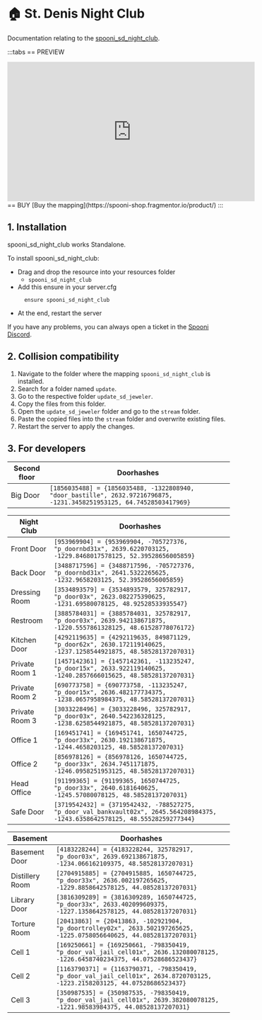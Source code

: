 # 🏠 St. Denis Night Club <Badge type="danger" text="CURRENTLY ONLY AVAILABLE FOR SPONSORS" />
Documentation relating to the [spooni_sd_night_club](https://spooni-shop.fragmentor.io/product/5824786).

<Badge type="warning" text="DISCLAIMER: This MLO is only an add-on to the existing St. Denis Saloon MLO from R*" />

:::tabs
== PREVIEW
<iframe width="560" height="315" src="https://www.youtube.com/embed/" frameborder="0" allow="accelerometer; autoplay; clipboard-write; encrypted-media; gyroscope; picture-in-picture; web-share" allowfullscreen></iframe>
== BUY
[Buy the mapping](https://spooni-shop.fragmentor.io/product/)
:::

## 1. Installation
spooni_sd_night_club works Standalone.  

To install spooni_sd_night_club:
- Drag and drop the resource into your resources folder
  - `spooni_sd_night_club`
- Add this ensure in your server.cfg
  ```
    ensure spooni_sd_night_club
  ```
- At the end, restart the server

If you have any problems, you can always open a ticket in the [Spooni Discord](https://discord.gg/spooni).

## 2. Collision compatibility <Badge type="danger" text="IMPORTANT"/>
1. Navigate to the folder where the mapping `spooni_sd_night_club` is installed.
2. Search for a folder named `update`.
3. Go to the respective folder `update_sd_jeweler`.
4. Copy the files from this folder.
5. Open the `update_sd_jeweler` folder and go to the `stream` folder.
6. Paste the copied files into the `stream` folder and overwrite existing files.
7. Restart the server to apply the changes.

## 3. For developers
| Second floor              | Doorhashes
|---------------------------|----------------------------------------------------------------------------------|
| Big Door                  | `[1856035488] = {1856035488, -1322808940, "door_bastille", 2632.97216796875, -1231.3458251953125, 64.74528503417969}`

| Night Club                | Doorhashes
|---------------------------|----------------------------------------------------------------------------------|
| Front Door                | `[953969904] = {953969904, -705727376, "p_doornbd31x", 2639.6220703125, -1229.8468017578125, 52.39528656005859}`
| Back Door                 | `[3488717596] = {3488717596, -705727376, "p_doornbd31x", 2641.5322265625, -1232.9658203125, 52.39528656005859}`
| Dressing Room             | `[3534893579] = {3534893579, 325782917, "p_door03x", 2623.082275390625, -1231.69580078125, 48.92528533935547}`
| Restroom                  | `[3885784031] = {3885784031, 325782917, "p_door03x", 2639.942138671875, -1220.5557861328125, 48.61528778076172}`
| Kitchen Door              | `[4292119635] = {4292119635, 849871129, "p_door62x", 2630.172119140625, -1237.1258544921875, 48.58528137207031}`
| Private Room 1            | `[1457142361] = {1457142361, -113235247, "p_door15x", 2633.922119140625, -1240.2857666015625, 48.58528137207031}`
| Private Room 2            | `[690773758] = {690773758, -113235247, "p_door15x", 2636.482177734375, -1238.0657958984375, 48.58528137207031}`
| Private Room 3            | `[3033228496] = {3033228496, 325782917, "p_door03x", 2640.542236328125, -1238.6258544921875, 48.58528137207031}`
| Office 1                  | `[169451741] = {169451741, 1650744725, "p_door33x", 2630.192138671875, -1244.4658203125, 48.58528137207031}`
| Office 2                  | `[856978126] = {856978126, 1650744725, "p_door33x", 2634.7451171875, -1246.0958251953125, 48.58528137207031}`
| Head Office               | `[91199365] = {91199365, 1650744725, "p_door33x", 2640.6181640625, -1245.57080078125, 48.58528137207031}`
| Safe Door                 | `[3719542432] = {3719542432, -788527275, "p_door_val_bankvault02x", 2645.564208984375, -1243.6358642578125, 48.55528259277344}`

| Basement                  | Doorhashes
|---------------------------|----------------------------------------------------------------------------------|
| Basement Door             | `[4183228244] = {4183228244, 325782917, "p_door03x", 2639.692138671875, -1234.066162109375, 48.58528137207031}`
| Distillery Room           | `[2704915885] = {2704915885, 1650744725, "p_door33x", 2636.002197265625, -1229.8858642578125, 44.08528137207031}`
| Library Door              | `[3816309289] = {3816309289, 1650744725, "p_door33x", 2633.402099609375, -1227.1358642578125, 44.08528137207031}`
| Torture Room              | `[20413863] = {20413863, -102921904, "p_doortrolley02x", 2633.502197265625, -1225.0758056640625, 44.08528137207031}`
| Cell 1                    | `[169250661] = {169250661, -798350419, "p_door_val_jail_cell01x", 2636.132080078125, -1226.6458740234375, 44.07528686523437}`
| Cell 2                    | `[1163790371] = {1163790371, -798350419, "p_door_val_jail_cell01x", 2634.8720703125, -1223.2158203125, 44.07528686523437}`
| Cell 3                    | `[350987535] = {350987535, -798350419, "p_door_val_jail_cell01x", 2639.382080078125, -1221.98583984375, 44.08528137207031}`